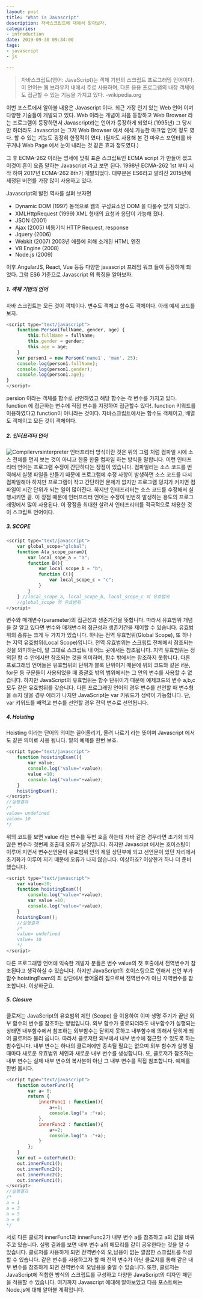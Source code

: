 ```yaml
---
layout: post
title: "What is Javascript"
description: 자바스크립트에 대해서 알아보자.
categories:
- introduction
date: 2019-09-30 09:34:00
tags:
- javascript
- js

---
```



>자바스크립트(영어: JavaScript)는 객체 기반의 스크립트 프로그래밍 언어이다. 이 언어는 웹 브라우저 내에서 주로 사용하며, 다른 응용 프로그램의 내장 객체에도 접근할 수 있는 기능을 가지고 있다. -wikipedia.org

이번 포스트에서 알아볼 내용은 Javascript 이다. 최근 가장 인기 있는 Web 언어 이며 다양한 기술들이 개발되고 있다. Web 이라는 개념이 처음 등장하고 Web Browser 라는 프로그램이 등장하면서 Javascript라는 언어가 등장하게 되었다.(1995년) 그 당시만 하더라도 Javascript 는 그저 Web Browser 에서 해석 가능한 마크업 언어 정도 였다. 할 수 있는 기능도 굉장히 한정적이 였다. (필자도 사용해 본 건 마우스 포인터를 바꾸거나 Web Page 에서 눈이 내리는 것 같은 효과 정도였다.)

그 후 ECMA-262 이라는 명세에 맞춰 표준 스크립트인 ECMA script 가 만들어 졌고 이것이 흔이 요즘 말하는 Javascript 라고 보면 된다. 1998년 ECMA-262 1st 부터 시작 하여 2017년 ECMA-262 8th가 개발되었다. 대부분은 ES6라고 알려진 2015년에 제정된 버전를 가장 많이 사용하고 있다.

Javascript의 발전 역사를 살펴 보자면
- Dynamic DOM (1997) 동적으로 웹의 구성요소인 DOM 을 다룰수 있게 되었다.
- XMLHttpRequest (1999) XML 형태의 요청과 응답이 가능해 졌다.
- JSON (2001)
- Ajax (2005) 비동기식 HTTP Request, response
- Jquery (2006) 
- Webkit (2007) 2003년 애플에 의해 소개된 HTML 엔진
- V8 Engine (2008) 
- Node.js (2009)

이후 AngularJS, React, Vue 등등 다양한 javascript 프레임 워크 들이 등장하게 되었다.
그럼 ES6 기준으로 Javascript 의 특징을 알아보자.

##### 1. 객체 기반의 언어
자바 스크립트는 모든 것이 객체이다. 변수도 객체고 함수도 객체이다. 아래 예제 코드를 보자.
```javascript
<script type="text/javascript">
    function Person(fullName, gender, age) {
        this.fullName = fullName;
        this.gender = gender;
        this.age = age;
    }
    var person1 = new Person('name1', 'man', 25);
    console.log(person1.fullName);
    console.log(person1.gender);
    console.log(person1.age);
}
</script>
```
persion 이라는 객체를 함수로 선언하였고 해당 함수는 각 변수를 가지고 있다. function 에 접근하는 변수에 직접 변수를 지정하여 접근할수 있다!. function 키워드를 이용하였다고 function이 아니라는 것이다. 자바스크립트에서는 함수도 객체이고, 배열도 객체이고 모든 것이 객체이다.

##### 2. 인터프리터 언어
![Compilervrsinterpreter](https://user-images.githubusercontent.com/9576729/65757497-37212e00-e152-11e9-89dd-7b481ceee01b.jpg)
인터프리터 방식이란 것은 위의 그림 처럼 컴파일 시에 소스 전체를 먼저 보는 것이 아니고 한줄 한줄 컴파일 하는 방식을 말합니다. 이런 인터프리터 언어는 프로그램 수정이 간단하다는 장점이 있습니다. 컴파일러는 소스 코드를 번역해서 실행 파일을 만들기 때문에 프로그램에 수정 사항이 발생하면 소스 코드를 다시 컴파일해야 하지만 프로그램이 작고 간단하면 문제가 없지만 프로그램 덩치가 커지면 컴파일이 시간 단위가 되는 일이 많아진다. 하지만 인터프리터는 소스 코드를 수정해서 실행시키면 끝. 이 장점 때문에 인터프리터 언어는 수정이 빈번히 발생하는 용도의 프로그래밍에서 많이 사용된다. 이 장점을 최대한 살려서 인터프리터를 적극적으로 채용한 것이 스크립트 언어이다.

##### 3. SCOPE

```javascript
<script type="text/javascript">
    var global_scope="global";
    function A(a_scope_param){
        var local_sope_a = "a";
        function B(){
            var local_scope_b = "b";
            function C(){
                var local_scope_c = "c";
            }
        }
    } //local_scope_a, local_scope_b, local_scope_c 의 유효범위
    //global_scope 의 유효범위
</script>
```
변수와 매개변수(parameter)의 접근성과 생존기간을 뜻합니다. 따라서 유효범위 개념을 잘 알고 있다면 변수와 매개변수의 접근성과 생존기간을 제어할 수 있습니다. 유효범위의 종류는 크게 두 가지가 있습니다. 하나는 전역 유효범위(Global Scope), 또 하나는 지역 유효범위(Local Scope)입니다. 전역 유효범위는 스크립트 전체에서 참조되는 것을 의미하는데, 말 그대로 스크립트 내 어느 곳에서든 참조됩니다. 지역 유효범위는 정의된 함 수 안에서만 참조되는 것을 의미하며, 함수 밖에서는 참조하지 못합니다. 다른 프로그래밍 언어들은 유효범위의 단위가 블록 단위이기 때문에 위의 코드와 같은 if문, for문 등 구문들이 사용되었을 때 중괄호 밖의 범위에서는 그 안의 변수를 사용할 수 없습니다. 하지만 JavaScript의 유효범위는 함수 단위이기 때문에 예제코드의 변수 a,b,c모두 같은 유효범위를 갖습니다. 다른 프로그래밍 언어의 경우 변수를 선언할 때 변수형을 쓰지 않을 경우 에러가 나지만 JavaScript는 var 키워드가 생략이 가능합니다. 단, var 키워드를 빼먹고 변수를 선언할 경우 전역 변수로 선언됩니다.

##### 4. Hoisting

Hoisting 이라는 단어의 의미는 끌어올리기, 올려 나르기 라는 뜻이며 Javascript 에서도 같은 의미로 사용 됩니다. 밑의 예제를 한번 보죠.

```javascript
<script type="text/javascript">
    function hoistingExam(){  
        var value;
        console.log("value="+value);
        value =10;
        console.log("value="+value);
    }
    hoistingExam();  
</script>
//실행결과
/*
value= undefined  
value= 10  
*/
```
위의 코드를 보면 value 라는 변수를 두번 호출 하는데 자바 같은 경우라면 초기화 되지 않은 변수라 첫번째 호출때 오류가 날것입니다. 하지만 Javascipt 에서는 호이스팅이 이루어 지면서 변수선언문이 유효범위 안의 제일 상단부에 되고 선언문이 있던 자리에서 초기화가 이루어 지기 때문에 오류가 나지 않습니다. 이상하죠?
이상한거 하나 더 준비 했습니다.

```javascript
<script type="text/javascript">
    var value=30;  
    function hoistingExam(){  
        console.log("value="+value); 
        var value =10; 
        console.log("value="+value); 
    }
    hoistingExam();  
    //실행결과 
    /* 
    value= undefined  
    value= 10  
    */
</script>
```
다른 프로그래밍 언어에 익숙한 개발자 분들은 변수 value의 첫 호출에서 전역변수가 참조된다고 생각하실 수 있습니다. 하지만 JavaScript의 호이스팅으로 인해서 선언 부가 함수 hoistingExam의 최 상단에서 끌어올려 짐으로써 전역변수가 아닌 지역변수를 참조합니다. 이상하군요.

##### 5. Closure
클로저는 JavaScript의 유효범위 체인 (Scope) 을 이용하여 이미 생명 주기가 끝난 외부 함수의 변수를 참조하는 방법입니다. 외부 함수가 종료되더라도 내부함수가 실행되는 상태면 내부함수에서 참조하는 외부함수는 닫히지 못하고 내부함수에 의해서 닫히게 되어 클로저라 불리 웁니다. 따라서 클로저란 외부에서 내부 변수에 접근할 수 있도록 하는 함수입니다.
내부 변수는 하나의 클로저에만 종속될 필요는 없으며 외부 함수가 실행 될 때마다 새로운 유효범위 체인과 새로운 내부 변수를 생성합니다. 또, 클로저가 참조하는 내부 변수는 실제 내부 변수의 복사본이 아닌 그 내부 변수를 직접 참조합니다. 예제를 한번 봅시다.
```javascript
<script type="text/javascript">
    function outerFunc(){  
        var a= 0;
        return {
            innerFunc1 : function(){
                a+=1;
                console.log("a :"+a);
            },
            innerFunc2 : function(){
                a+=2;
                console.log("a :"+a);
            }
        };
    }
    var out = outerFunc();  
    out.innerFunc1();  
    out.innerFunc2();  
    out.innerFunc2();  
    out.innerFunc1();
</script>
//실행결과
/*
a = 1  
a = 3  
a = 5  
a = 6  
*/
```
서로 다른 클로저 innerFunc1과 innerFunc2가 내부 변수 a를 참조하고 a의 값을 바꿔주고 있습니다. 실행 결과를 보면 내부 변수 a의 메모리를 같이 공유한다는 것을 알 수 있습니다. 클로저를 사용하게 되면 전역변수의 오,남용이 없는 깔끔한 스크립트를 작성 할 수 있습니다. 같은 변수를 사용하고자 할 때 전역 변수가 아닌 클로저를 통해 같은 내부 변수를 참조하게 되면 전역변수의 오남용을 줄일 수 있습니다. 또한, 클로저는 JavaScript에 적합한 방식의 스크립트를 구성하고 다양한 JavaScript의 디자인 패턴을 적용할 수 있습니다. 
여기까지 Javascript 에대해 알아보았고 다음 포스트에는 Node.js에 대해 알아볼 계획입니다.
